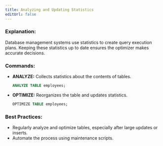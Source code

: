 ```yaml
---
title: Analyzing and Updating Statistics
editUrl: false
---
```


### **Explanation:**

Database management systems use statistics to create query execution plans. Keeping these statistics up to date ensures the optimizer makes accurate decisions.

### **Commands:**

* **ANALYZE:** Collects statistics about the contents of tables.
  ```sql
  ANALYZE TABLE employees;
  ```
* **OPTIMIZE:** Reorganizes the table and updates statistics.
  ```sql
  OPTIMIZE TABLE employees;
  ```

### **Best Practices:**

* Regularly analyze and optimize tables, especially after large updates or inserts.
* Automate the process using maintenance scripts.

